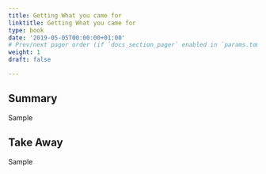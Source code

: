 ```yaml
---
title: Getting What you came for
linktitle: Getting What you came for
type: book
date: '2019-05-05T00:00:00+01:00'
# Prev/next pager order (if `docs_section_pager` enabled in `params.toml`)
weight: 1
draft: false

---
```


## Summary

Sample



## Take Away

Sample

